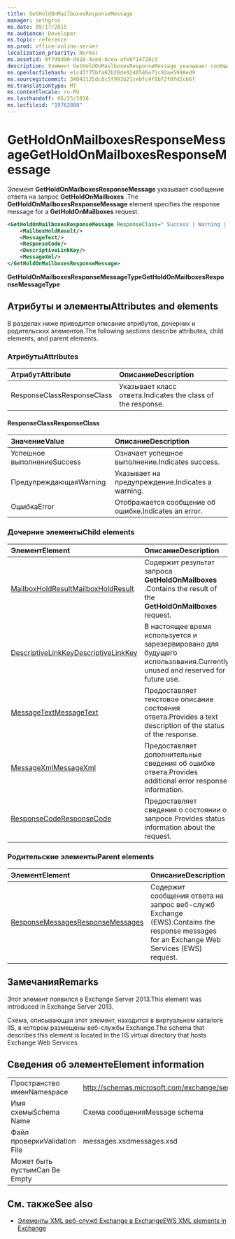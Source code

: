 ```yaml
---
title: GetHoldOnMailboxesResponseMessage
manager: sethgros
ms.date: 09/17/2015
ms.audience: Developer
ms.topic: reference
ms.prod: office-online-server
localization_priority: Normal
ms.assetid: 0f7d0d90-d418-4ce9-8cea-afe8f14728c3
description: Элемент GetHoldOnMailboxesResponseMessage указывает сообщение ответа на запрос GetHoldOnMailboxes.
ms.openlocfilehash: e1c43f75bfa62b20de9248546e71c92ae5998ed9
ms.sourcegitcommit: 34041125dc8c5f993b21cebfc4f8b72f0fd2cb6f
ms.translationtype: MT
ms.contentlocale: ru-RU
ms.lasthandoff: 06/25/2018
ms.locfileid: "19762808"
---
```

# <a name="getholdonmailboxesresponsemessage"></a><span data-ttu-id="e206f-103">GetHoldOnMailboxesResponseMessage</span><span class="sxs-lookup"><span data-stu-id="e206f-103">GetHoldOnMailboxesResponseMessage</span></span>

<span data-ttu-id="e206f-104">Элемент **GetHoldOnMailboxesResponseMessage** указывает сообщение ответа на запрос **GetHoldOnMailboxes** .</span><span class="sxs-lookup"><span data-stu-id="e206f-104">The **GetHoldOnMailboxesResponseMessage** element specifies the response message for a **GetHoldOnMailboxes** request.</span></span> 
  
```XML
<GetHoldOnMailboxesResponseMessage ResponseClass=" Success | Warning | Error ">
    <MailboxHoldResult/>
    <MessageText/>
    <ResponseCode/>
    <DescriptiveLinkKey/>
    <MessageXml/>
</GetHoldOnMailboxesResponseMessage>
```

 <span data-ttu-id="e206f-105">**GetHoldOnMailboxesResponseMessageType**</span><span class="sxs-lookup"><span data-stu-id="e206f-105">**GetHoldOnMailboxesResponseMessageType**</span></span>
## <a name="attributes-and-elements"></a><span data-ttu-id="e206f-106">Атрибуты и элементы</span><span class="sxs-lookup"><span data-stu-id="e206f-106">Attributes and elements</span></span>

<span data-ttu-id="e206f-107">В разделах ниже приводится описание атрибутов, дочерних и родительских элементов.</span><span class="sxs-lookup"><span data-stu-id="e206f-107">The following sections describe attributes, child elements, and parent elements.</span></span>
  
### <a name="attributes"></a><span data-ttu-id="e206f-108">Атрибуты</span><span class="sxs-lookup"><span data-stu-id="e206f-108">Attributes</span></span>

|<span data-ttu-id="e206f-109">**Атрибут**</span><span class="sxs-lookup"><span data-stu-id="e206f-109">**Attribute**</span></span>|<span data-ttu-id="e206f-110">**Описание**</span><span class="sxs-lookup"><span data-stu-id="e206f-110">**Description**</span></span>|
|:-----|:-----|
|<span data-ttu-id="e206f-111">ResponseClass</span><span class="sxs-lookup"><span data-stu-id="e206f-111">ResponseClass</span></span>  <br/> |<span data-ttu-id="e206f-112">Указывает класс ответа.</span><span class="sxs-lookup"><span data-stu-id="e206f-112">Indicates the class of the response.</span></span>  <br/> |
   
#### <a name="responseclass"></a><span data-ttu-id="e206f-113">ResponseClass</span><span class="sxs-lookup"><span data-stu-id="e206f-113">ResponseClass</span></span>

|<span data-ttu-id="e206f-114">**Значение**</span><span class="sxs-lookup"><span data-stu-id="e206f-114">**Value**</span></span>|<span data-ttu-id="e206f-115">**Описание**</span><span class="sxs-lookup"><span data-stu-id="e206f-115">**Description**</span></span>|
|:-----|:-----|
|<span data-ttu-id="e206f-116">Успешное выполнение</span><span class="sxs-lookup"><span data-stu-id="e206f-116">Success</span></span>  <br/> |<span data-ttu-id="e206f-117">Означает успешное выполнение.</span><span class="sxs-lookup"><span data-stu-id="e206f-117">Indicates success.</span></span>  <br/> |
|<span data-ttu-id="e206f-118">Предупреждающая</span><span class="sxs-lookup"><span data-stu-id="e206f-118">Warning</span></span>  <br/> |<span data-ttu-id="e206f-119">Указывает на предупреждение.</span><span class="sxs-lookup"><span data-stu-id="e206f-119">Indicates a warning.</span></span>  <br/> |
|<span data-ttu-id="e206f-120">Ошибка</span><span class="sxs-lookup"><span data-stu-id="e206f-120">Error</span></span>  <br/> |<span data-ttu-id="e206f-121">Отображается сообщение об ошибке.</span><span class="sxs-lookup"><span data-stu-id="e206f-121">Indicates an error.</span></span>  <br/> |
   
### <a name="child-elements"></a><span data-ttu-id="e206f-122">Дочерние элементы</span><span class="sxs-lookup"><span data-stu-id="e206f-122">Child elements</span></span>

|<span data-ttu-id="e206f-123">**Элемент**</span><span class="sxs-lookup"><span data-stu-id="e206f-123">**Element**</span></span>|<span data-ttu-id="e206f-124">**Описание**</span><span class="sxs-lookup"><span data-stu-id="e206f-124">**Description**</span></span>|
|:-----|:-----|
|[<span data-ttu-id="e206f-125">MailboxHoldResult</span><span class="sxs-lookup"><span data-stu-id="e206f-125">MailboxHoldResult</span></span>](mailboxholdresult.md) <br/> |<span data-ttu-id="e206f-126">Содержит результат запроса **GetHoldOnMailboxes** .</span><span class="sxs-lookup"><span data-stu-id="e206f-126">Contains the result of the **GetHoldOnMailboxes** request.</span></span>  <br/> |
|[<span data-ttu-id="e206f-127">DescriptiveLinkKey</span><span class="sxs-lookup"><span data-stu-id="e206f-127">DescriptiveLinkKey</span></span>](descriptivelinkkey.md) <br/> |<span data-ttu-id="e206f-128">В настоящее время используется и зарезервировано для будущего использования.</span><span class="sxs-lookup"><span data-stu-id="e206f-128">Currently unused and reserved for future use.</span></span>  <br/> |
|[<span data-ttu-id="e206f-129">MessageText</span><span class="sxs-lookup"><span data-stu-id="e206f-129">MessageText</span></span>](messagetext.md) <br/> |<span data-ttu-id="e206f-130">Предоставляет текстовое описание состояния ответа.</span><span class="sxs-lookup"><span data-stu-id="e206f-130">Provides a text description of the status of the response.</span></span>  <br/> |
|[<span data-ttu-id="e206f-131">MessageXml</span><span class="sxs-lookup"><span data-stu-id="e206f-131">MessageXml</span></span>](messagexml.md) <br/> |<span data-ttu-id="e206f-132">Предоставляет дополнительные сведения об ошибке ответа.</span><span class="sxs-lookup"><span data-stu-id="e206f-132">Provides additional error response information.</span></span>  <br/> |
|[<span data-ttu-id="e206f-133">ResponseCode</span><span class="sxs-lookup"><span data-stu-id="e206f-133">ResponseCode</span></span>](responsecode.md) <br/> |<span data-ttu-id="e206f-134">Предоставляет сведения о состоянии о запросе.</span><span class="sxs-lookup"><span data-stu-id="e206f-134">Provides status information about the request.</span></span>  <br/> |
   
### <a name="parent-elements"></a><span data-ttu-id="e206f-135">Родительские элементы</span><span class="sxs-lookup"><span data-stu-id="e206f-135">Parent elements</span></span>

|<span data-ttu-id="e206f-136">**Элемент**</span><span class="sxs-lookup"><span data-stu-id="e206f-136">**Element**</span></span>|<span data-ttu-id="e206f-137">**Описание**</span><span class="sxs-lookup"><span data-stu-id="e206f-137">**Description**</span></span>|
|:-----|:-----|
|[<span data-ttu-id="e206f-138">ResponseMessages</span><span class="sxs-lookup"><span data-stu-id="e206f-138">ResponseMessages</span></span>](responsemessages.md) <br/> |<span data-ttu-id="e206f-139">Содержит сообщения ответа на запрос веб-служб Exchange (EWS).</span><span class="sxs-lookup"><span data-stu-id="e206f-139">Contains the response messages for an Exchange Web Services (EWS) request.</span></span>  <br/> |
   
## <a name="remarks"></a><span data-ttu-id="e206f-140">Замечания</span><span class="sxs-lookup"><span data-stu-id="e206f-140">Remarks</span></span>

<span data-ttu-id="e206f-141">Этот элемент появился в Exchange Server 2013.</span><span class="sxs-lookup"><span data-stu-id="e206f-141">This element was introduced in Exchange Server 2013.</span></span>
  
<span data-ttu-id="e206f-142">Схема, описывающая этот элемент, находится в виртуальном каталоге IIS, в котором размещены веб-службы Exchange.</span><span class="sxs-lookup"><span data-stu-id="e206f-142">The schema that describes this element is located in the IIS virtual directory that hosts Exchange Web Services.</span></span>
  
## <a name="element-information"></a><span data-ttu-id="e206f-143">Сведения об элементе</span><span class="sxs-lookup"><span data-stu-id="e206f-143">Element information</span></span>

|||
|:-----|:-----|
|<span data-ttu-id="e206f-144">Пространство имен</span><span class="sxs-lookup"><span data-stu-id="e206f-144">Namespace</span></span>  <br/> |http://schemas.microsoft.com/exchange/services/2006/messages  <br/> |
|<span data-ttu-id="e206f-145">Имя схемы</span><span class="sxs-lookup"><span data-stu-id="e206f-145">Schema Name</span></span>  <br/> |<span data-ttu-id="e206f-146">Схема сообщения</span><span class="sxs-lookup"><span data-stu-id="e206f-146">Message schema</span></span>  <br/> |
|<span data-ttu-id="e206f-147">Файл проверки</span><span class="sxs-lookup"><span data-stu-id="e206f-147">Validation File</span></span>  <br/> |<span data-ttu-id="e206f-148">messages.xsd</span><span class="sxs-lookup"><span data-stu-id="e206f-148">messages.xsd</span></span>  <br/> |
|<span data-ttu-id="e206f-149">Может быть пустым</span><span class="sxs-lookup"><span data-stu-id="e206f-149">Can Be Empty</span></span>  <br/> ||
   
## <a name="see-also"></a><span data-ttu-id="e206f-150">См. также</span><span class="sxs-lookup"><span data-stu-id="e206f-150">See also</span></span>



- [<span data-ttu-id="e206f-151">Элементы XML веб-служб Exchange в Exchange</span><span class="sxs-lookup"><span data-stu-id="e206f-151">EWS XML elements in Exchange</span></span>](ews-xml-elements-in-exchange.md)

